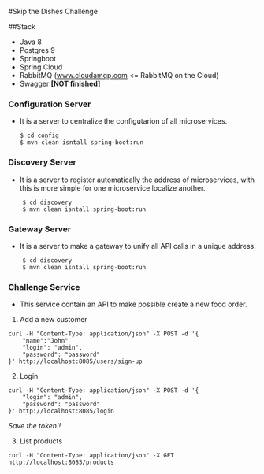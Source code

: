 #Skip the Dishes Challenge

##Stack
 - Java 8
 - Postgres 9
 - Springboot
 - Spring Cloud
 - RabbitMQ (www.cloudamqp.com <= RabbitMQ on the Cloud)
 - Swagger   **[NOT finished]**

### Configuration Server
- It is a server to centralize the configutarion of all microservices.
	```
	$ cd config
	$ mvn clean isntall spring-boot:run
	```
### Discovery Server
- It is a server to register automatically the address of microservices, with this is more simple for one microservice localize another.
```
	$ cd discovery
	$ mvn clean isntall spring-boot:run
```
### Gateway Server
- It is a server to make a gateway to unify all API calls in a unique address.
```
	$ cd discovery
	$ mvn clean isntall spring-boot:run
```
### Challenge Service
 - This service contain an API to make possible create a new food order.

1. Add a new customer
```
curl -H "Content-Type: application/json" -X POST -d '{
	"name":"John"
    "login": "admin",
    "password": "password"
}' http://localhost:8085/users/sign-up
```

2. Login
```
curl -H "Content-Type: application/json" -X POST -d '{
    "login": "admin",
    "password": "password"
}' http://localhost:8085/login
```
*Save the token!!*

3. List products
```
curl -H "Content-Type: application/json" -X GET http://localhost:8085/products
```






